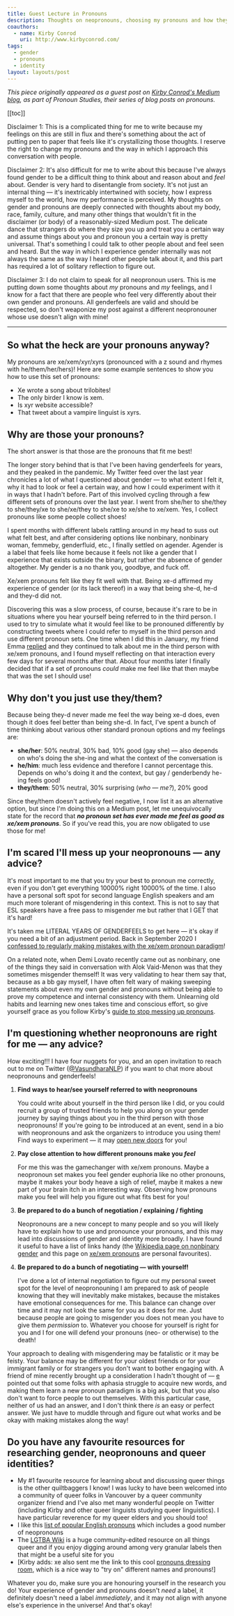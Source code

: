 ```yaml
---
title: Guest Lecture in Pronouns
description: Thoughts on neopronouns, choosing my pronouns and how they interact with my genderfeels, as seen on Kirby Conrod's Medium blog.
coauthors:
  - name: Kirby Conrod
    uri: http://www.kirbyconrod.com/
tags:
  - gender
  - pronouns
  - identity
layout: layouts/post
---
```


_This piece originally appeared as a guest post on [Kirby Conrod's Medium blog](https://kconrod.medium.com/guest-lecture-in-pronouns-vasundhara-1c61d3023e0c), as part of Pronoun Studies, their series of blog posts on pronouns._

[[toc]]

Disclaimer 1: This is a complicated thing for me to write because my feelings on this are still in flux and there's something about the act of putting pen to paper that feels like it's crystallizing those thoughts. I reserve the right to change my pronouns and the way in which I approach this conversation with people.

Disclaimer 2: It's also difficult for me to write about this because I've always found gender to be a difficult thing to think about and reason about and _feel_ about. Gender is very hard to disentangle from society. It's not just an internal thing — it's inextricably intertwined with society, how I express myself to the world, how my performance is perceived. My thoughts on gender and pronouns are deeply connected with thoughts about my body, race, family, culture, and many other things that wouldn't fit in the disclaimer (or body) of a reasonably-sized Medium post. The delicate dance that strangers do where they size you up and treat you a certain way and assume things about you and pronoun you a certain way is pretty universal. That's something I could talk to other people about and feel seen and heard. But the way in which I experience gender internally was not always the same as the way I heard other people talk about it, and this part has required a lot of solitary reflection to figure out.

Disclaimer 3: I do not claim to speak for all neopronoun users. This is me putting down some thoughts about _my_ pronouns and _my_ feelings, and I know for a fact that there are people who feel very differently about their own gender and pronouns. All genderfeels are valid and should be respected, so don't weaponize my post against a different neopronouner whose use doesn't align with mine!

---

## So what the heck are your pronouns anyway?

My pronouns are xe/xem/xyr/xyrs (pronounced with a z sound and rhymes with he/them/her/hers)! Here are some example sentences to show you how to use this set of pronouns:

- Xe wrote a song about trilobites!
- The only birder I know is xem.
- Is xyr website accessible?
- That tweet about a vampire linguist is xyrs.

## Why are those your pronouns?

The short answer is that those are the pronouns that fit me best!

The longer story behind that is that I've been having genderfeels for years, and they peaked in the pandemic. My Twitter feed over the last year chronicles a lot of what I questioned about gender — to what extent I felt it, why it had to look or feel a certain way, and how I could experiment with it in ways that I hadn't before. Part of this involved cycling through a few different sets of pronouns over the last year. I went from she/her to she/they to she/they/xe to she/xe/they to she/xe to xe/she to xe/xem. Yes, I collect pronouns like some people collect shoes!

I spent months with different labels rattling around in my head to suss out what felt best, and after considering options like nonbinary, nonbinary woman, femmeby, genderfluid, etc., I finally settled on agender. Agender is a label that feels like home because it feels not like a gender that I experience that exists outside the binary, but rather the absence of gender altogether. My gender is a no thank you, goodbye, and fuck off.

Xe/xem pronouns felt like they fit well with that. Being xe-d affirmed my experience of gender (or its lack thereof) in a way that being she-d, he-d and they-d did not.

Discovering this was a slow process, of course, because it's rare to be in situations where you hear yourself being referred to in the third person. I used to try to simulate what it would feel like to be pronouned differently by constructing tweets where I could refer to myself in the third person and use different pronoun sets. One time when I did this in January, my friend Emma [replied](https://twitter.com/EmmaSManning/status/1346824357570617345) and they continued to talk about me in the third person with xe/xem pronouns, and I found myself reflecting on that interaction every few days for several months after that. About four months later I finally decided that if a set of pronouns _could_ make me feel like that then maybe that was the set I should use!

## Why don't you just use they/them?

Because being they-d never made me feel the way being xe-d does, even though it does feel better than being she-d. In fact, I've spent a bunch of time thinking about various other standard pronoun options and my feelings are:

- **she/her**: 50% neutral, 30% bad, 10% good (gay she) — also depends on who's doing the she-ing and what the context of the conversation is
- **he/him**: much less evidence and therefore I cannot percentage this. Depends on who's doing it and the context, but gay / genderbendy he-ing feels good!
- **they/them**: 50% neutral, 30% surprising (_who — me?_), 20% good

Since they/them doesn't actively feel negative, I now list it as an alternative option, but since I'm doing this on a Medium post, let me unequivocally state for the record that **_no pronoun set has ever made me feel as good as xe/xem pronouns_**. So if you've read this, you are now obligated to use those for me!

## I'm scared I'll mess up your neopronouns — any advice?

It's most important to me that you try your best to pronoun me correctly, even if you don't get everything 10000% right 10000% of the time. I also have a personal soft spot for second language English speakers and am much more tolerant of misgendering in this context. This is not to say that ESL speakers have a free pass to misgender me but rather that I GET that it's hard!

It's taken me LITERAL YEARS OF GENDERFEELS to get here — it's okay if you need a bit of an adjustment period. Back in September 2020 I [confessed to regularly making mistakes with the xe/xem pronoun paradigm](https://twitter.com/VasundharaNLP/status/1319109805215109120)!

On a related note, when Demi Lovato recently came out as nonbinary, one of the things they said in conversation with Alok Vaid-Menon was that they sometimes misgender themself! It was very validating to hear them say that, because as a bb gay myself, I have often felt wary of making sweeping statements about even my own gender and pronouns without being able to prove my competence and internal consistency with them. Unlearning old habits and learning new ones takes time and conscious effort, so give yourself grace as you follow Kirby's [guide to stop messing up pronouns](https://kconrod.medium.com/pronouns-102-how-to-stop-messing-up-pronouns-9bd66911118).

## I'm questioning whether neopronouns are right for me — any advice?

How exciting!!! I have four nuggets for you, and an open invitation to reach out to me on Twitter ([@VasundharaNLP](https://twitter.com/VasundharaNLP)) if you want to chat more about neopronouns and genderfeels!

1. **Find ways to hear/see yourself referred to with neopronouns**

   You could write about yourself in the third person like I did, or you could recruit a group of trusted friends to help you along on your gender journey by saying things about you in the third person with those neopronouns! If you're going to be introduced at an event, send in a bio with neopronouns and ask the organizers to introduce you using them! Find ways to experiment — it may [open new doors](https://www.youtube.com/watch?v=LMrGz1scSN8) for you!

2. **Pay close attention to how different pronouns make you _feel_**

   For me this was the gamechanger with xe/xem pronouns. Maybe a neopronoun set makes you feel gender euphoria like no other pronouns, maybe it makes your body heave a sigh of relief, maybe it makes a new part of your brain itch in an interesting way. Observing how pronouns make you feel will help you figure out what fits best for you!

3. **Be prepared to do a bunch of negotiation / explaining / fighting**

   Neopronouns are a new concept to many people and so you will likely have to explain how to use and pronounce your pronouns, and this may lead into discussions of gender and identity more broadly. I have found it useful to have a list of links handy (the [Wikipedia page on nonbinary gender](https://en.wikipedia.org/wiki/Non-binary_gender) and this page on [xe/xem pronouns](https://pronoun.is/xe/) are personal favourites).

4. **Be prepared to do a bunch of negotiating — with yourself!**

   I've done a lot of internal negotiation to figure out my personal sweet spot for the level of neopronouning I am prepared to ask of people knowing that they will inevitably make mistakes, because the mistakes have emotional consequences for me. This balance can change over time and it may not look the same for you as it does for me. Just because people are going to misgender you does not mean you have to give them _permission_ to. Whatever you choose for yourself is right for you and I for one will defend your pronouns (neo- or otherwise) to the death!

Your approach to dealing with misgendering may be fatalistic or it may be feisty. Your balance may be different for your oldest friends or for your immigrant family or for strangers you don't want to bother engaging with. A friend of mine recently brought up a consideration I hadn't thought of — [e](https://pronoun.is/e/) pointed out that some folks with aphasia struggle to acquire new words, and making them learn a new pronoun paradigm is a big ask, but that you also don't want to force people to out themselves. With this particular case, neither of us had an answer, and I don't think there _is_ an easy or perfect answer. We just have to muddle through and figure out what works and be okay with making mistakes along the way!

## Do you have any favourite resources for researching gender, neopronouns and queer identities?

- My #1 favourite resource for learning about and discussing queer things is the other quiltbaggers I know! I was lucky to have been welcomed into a community of queer folks in Vancouver by a queer community organizer friend and I've also met many wonderful people on Twitter (including Kirby and other queer linguists studying queer linguistics). I have particular reverence for my queer elders and you should too!
- I like this [list of popular English pronouns](https://pronoun.is/all-pronouns) which includes a good number of neopronouns
- The [LGTBA Wiki](https://lgbta.fandom.com/wiki/LGBTA_Wiki) is a huge community-edited resource on all things queer and if you enjoy digging around among very granular labels then that might be a useful site for you
- \[Kirby adds: xe also sent me the link to this cool [pronouns dressing room](http://www.pronouns.failedslacker.com/), which is a nice way to "try on" different names and pronouns!\]

Whatever you do, make sure you are honouring yourself in the research you do! Your experience of gender and pronouns doesn't _need_ a label, it definitely doesn't need a label _immediately_, and it may not align with anyone else's experience in the universe! And that's okay!
